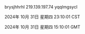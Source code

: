 brysjhhrhl 219.139.197.74 yqqlmgsycl

2024年 10月 31日 星期四 23:10:01 CST

2024年 10月 31日 星期四 15:10:01 GMT
